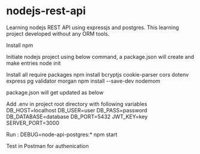 # nodejs-rest-api
Learning nodejs REST API using expressjs and  postgres. This learning project developed without any ORM tools.

Install npm

Initiate nodejs project using below command, a package.json will create and make entries
node init


Install all require packages
npm install bcryptjs cookie-parser cors dotenv express pg validator morgan
npm install --save-dev nodemom

package.json will get updated as below



Add .env in project root directory with following variables
DB_HOST=localhost
DB_USER=user
DB_PASS=password
DB_DATABASE=database
DB_PORT=5432
JWT_KEY=key
SERVER_PORT=3000



Run :
DEBUG=node-api-postgres:* npm start

Test in Postman for authenication
